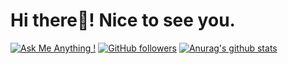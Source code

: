 # Hi there👋! Nice to see you.

<!--
**Ramy5/Ramy5** is a ✨ _special_ ✨ repository because its `README.md` (this file) appears on your GitHub profile.

Here are some ideas to get you started:

- 🔭 I’m currently working on ...
- 🌱 I’m currently learning ...
- 👯 I’m looking to collaborate on ...
- 🤔 I’m looking for help with ...
- 💬 Ask me about ...
- 📫 How to reach me: ...
- 😄 Pronouns: ...
- ⚡ Fun fact: ...
-->

[![Ask Me Anything !](https://img.shields.io/badge/Ask%20me-anything-1abc9c.svg)](https://github.com/Ramy5)
[![GitHub followers](https://img.shields.io/github/followers/Ramy5.svg?style=social&label=Follow&maxAge=2592000)](https://github.com/Ramy5?tab=followers)
[![Anurag's github stats](https://github-readme-stats.vercel.app/api?username=Ramy5&theme=blue-green)](https://github.com/anuraghazra/github-readme-stats)
